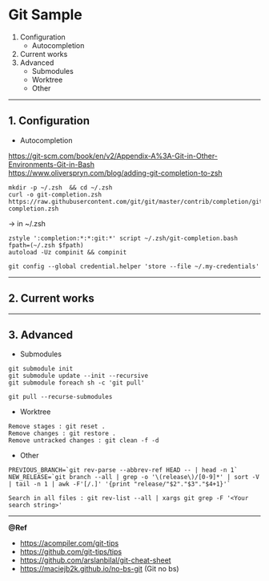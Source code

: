 Git Sample
==========

1. Configuration
    - Autocompletion
2. Current works
3. Advanced
    - Submodules
    - Worktree
    - Other

--------------------------------------------------------------------------------------
## 1. Configuration

* Autocompletion

https://git-scm.com/book/en/v2/Appendix-A%3A-Git-in-Other-Environments-Git-in-Bash  
https://www.oliverspryn.com/blog/adding-git-completion-to-zsh  

```
mkdir -p ~/.zsh  && cd ~/.zsh       
curl -o git-completion.zsh https://raw.githubusercontent.com/git/git/master/contrib/completion/git-completion.zsh
```

-> in ~/.zsh  
```
zstyle ':completion:*:*:git:*' script ~/.zsh/git-completion.bash
fpath=(~/.zsh $fpath) 
autoload -Uz compinit && compinit
```

```
git config --global credential.helper 'store --file ~/.my-credentials'
```



--------------------------------------------------------------------------------------
## 2. Current works



--------------------------------------------------------------------------------------
## 3. Advanced

* Submodules

```
git submodule init
git submodule update --init --recursive
git submodule foreach sh -c 'git pull'

git pull --recurse-submodules 
```

* Worktree

```
Remove stages : git reset .    
Remove changes : git restore .   
Remove untracked changes : git clean -f -d
``` 

* Other

```
PREVIOUS_BRANCH=`git rev-parse --abbrev-ref HEAD -- | head -n 1`    
NEW_RELEASE=`git branch --all | grep -o '\(release\)/[0-9]*' | sort -V | tail -n 1 | awk -F'[/.]' '{print "release/"$2"."$3"."$4+1}'`   

Search in all files : git rev-list --all | xargs git grep -F '<Your search string>'
```

---
**@Ref**  
- https://acompiler.com/git-tips
- https://github.com/git-tips/tips
- https://github.com/arslanbilal/git-cheat-sheet
- https://maciejb2k.github.io/no-bs-git (Git no bs)
